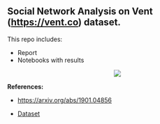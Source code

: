 ## Social Network Analysis on Vent (https://vent.co) dataset.

This repo includes:
- Report
- Notebooks with results

<p align="center">
  <img src="https://brandfolder.com/vent/logo/vent-primary-logo.png">
</p>



**References:** 

- https://arxiv.org/abs/1901.04856

- [Dataset](https://www.google.com/search?q=vent+dataset&oq=vent+dataset&aqs=chrome..69i57j0l6j69i61.2534j1j7&sourceid=chrome&ie=UTF-8)
